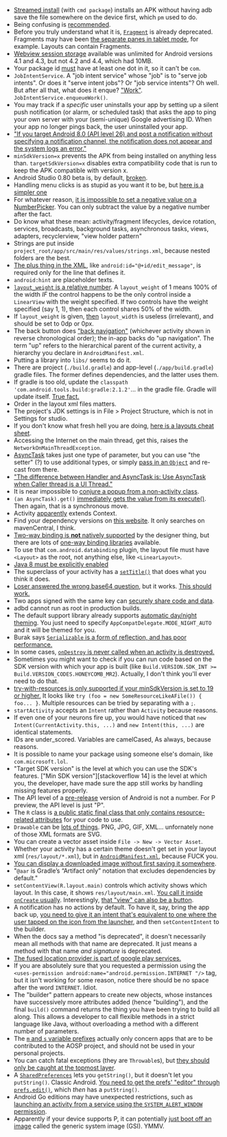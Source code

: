 - [Streamed install](https://stackoverflow.com/questions/55524302/what-is-performing-streamed-install) (with `cmd package`) installs an APK without having adb save the file somewhere on the device first, which `pm` used to do.
- Being confusing is [recommended](https://stackoverflow.com/a/14932717/1558430).
- Before you truly understand what it is, [`Fragment`](https://developer.android.com/reference/android/app/Fragment) is already deprecated. Fragments may have been [the separate panes in tablet mode](https://developer.android.com/guide/components/fragments), for example. Layouts can contain Fragments.
- [Webview session storage](https://forums.adobe.com/thread/2350512) available was unlimited for Android versions 4.1 and 4.3, but not 4.2 and 4.4, which had 10MB.
- Your package id [must](https://developer.android.com/studio/build/application-id) have at least one dot in it, so it can't be `com`.
- `JobIntentService`. A "job intent service" whose "job" is to "serve job intents". Or does it "serve intent jobs"? Or "job service intents"? Oh well. But after all that, what does it enque? ["Work"](https://android.jlelse.eu/keep-those-background-services-working-when-targeting-android-oreo-sdk-26-cbf6cc2bdb7f). `JobIntentService.enqueueWork()`.
- You may track if a _specific_ user uninstalls your app by setting up a silent push notification (or alarm, or scheduled task) that asks the app to ping your own server with your (semi-unique) Google advertising ID. When your app no longer pings back, the user uninstalled your app.
- ["If you target Android 8.0 (API level 26) and post a notification without specifying a notification channel, the notification does not appear and the system logs an error."](https://developer.android.com/training/notify-user/channels)
- `minSdkVersion=x` prevents the APK from being installed on anything less than. `targetSdkVersion=x` disables extra compatibility code that is run to keep the APK compatible with version x.
- Android Studio 0.80 beta is, by default, [broken](http://stackoverflow.com/questions/24465289/android-studio-failure-install-failed-older-sdk).
- Handling menu clicks is as stupid as you want it to be, but [here is a simpler one](http://stackoverflow.com/a/7480103/1558430)
- For whatever reason, [it is impossible to set a negative value on a NumberPicker](http://stackoverflow.com/questions/20968561/android-numberpicker-negative-values). You can only subtract the value by a negative number after the fact.
- Do know what these mean: activity/fragment lifecycles, device rotation, services, broadcasts, background tasks, asynchronous tasks, views, adapters, recyclerview, "view holder pattern"
- Strings are put inside `project_root/app/src/main/res/values/strings.xml`, because nested folders are the best.
- [The plus thing in the XML](http://developer.android.com/training/basics/firstapp/building-ui.html), like `android:id="@+id/edit_message"`, is required only for the line that defines it.
- `android:hint` are placeholder texts.
- [`layout_weight` is a relative number](http://stackoverflow.com/questions/3995825/what-does-androidlayout-weight-mean). A `layout_weight` of 1 means 100% of the width _IF_ the control happens to be the only control inside a `LinearView` with the weight specified. If two controls have the weight specified (say 1, 1), then each control shares 50% of the width.
- If `layout_weight` is given, [then](http://developer.android.com/training/basics/firstapp/building-ui.html) `layout_width` is useless (irrelevant), and should be set to 0dp or 0px.
- The back button does ["back navigation"](http://developer.android.com/design/patterns/navigation.html) (whichever activity shown in reverse chronological order); the in-app backs do "up navigation". The term "up" refers to the hierarchical parent of the current activity, a hierarchy you declare in `AndroidManifest.xml`.
- Putting a library into `libs/` seems to do it.
- There are project (`./build.gradle`) and app-level (`./app/build.gradle`) gradle files. The former defines dependencies, and the latter uses them.
- If gradle is too old, update the `classpath 'com.android.tools.build:gradle:2.1.2'`... in the gradle file. Gradle will update itself. [True fact.](http://stackoverflow.com/questions/17634708/android-studio-upgraded-from-0-1-9-to-0-2-0-causing-gradle-build-errors-now/17648742#17648742)
- Order in the layout xml files matters.
- The project's JDK settings is in File > Project Structure, which is not in Settings for studio.
- If you don't know what fresh hell you are doing, [here is a layouts cheat sheet](http://labs.udacity.com/images/Layout-Cheat-Sheet.pdf).
- Accessing the Internet on the main thread, get this, raises the `NetworkOnMainThreadException`.
- [AsyncTask](http://stackoverflow.com/questions/3921816/can-i-pass-different-types-of-parameters-to-an-asynctask-in-android) takes just one type of parameter, but you can use "the setter" (?) to use additional types, or simply [pass in an `Object`](http://stackoverflow.com/a/9077177) and re-cast from there.
- ["The difference between Handler and AsyncTask is: Use AsyncTask when Caller thread is a UI Thread."](http://stackoverflow.com/a/9800870)
- It is near impossible to [conjure a popup from a non-activity class](http://stackoverflow.com/a/31221646).
- `(an AsyncTask).get()` [immediately gets the value from its execute()](http://stackoverflow.com/a/10972142). Then again, that is a synchronous move.
- Activity [apparently](http://stackoverflow.com/a/9192916/1558430) extends Context.
- Find your dependency versions on [this website](http://search.maven.org/#search%7Cga%7C1%7Cio.reactivex.rxjava). It only searches on mavenCentral, I think.
- [Two-way binding is **not** natively supported](https://medium.com/@fabioCollini/android-data-binding-f9f9d3afc761#.pfcgcnfo5) by the designer thing, but there are lots of [one-way binding libraries](https://developer.android.com/topic/libraries/data-binding/index.html) available.
- To use that `com.android.databinding` plugin, the layout file must have `<Layout>` as the root, not anything else, like `<LinearLayout>`.
- [Java 8 must be explicitly enabled](http://stackoverflow.com/a/37004259/1558430)
- The superclass of your activity has a [`setTitle()`](http://stackoverflow.com/questions/3975550/android-how-to-change-the-application-title) that does what you think it does.
- [Loser answered the wrong base64 question](http://stackoverflow.com/a/29383697/1558430), but it works. [This should work.](http://stackoverflow.com/a/15683305/1558430)
- Two apps signed with the same key can [securely share code and data](https://developer.android.com/studio/publish/app-signing.html#considerations).
- adbd cannot run as root in production builds.
- The default support library already supports [automatic day/night theming](https://android-developers.googleblog.com/2016/02/android-support-library-232.html). You just need to specify `AppCompatDelegate.MODE_NIGHT_AUTO` and it will be themed for you.
- Burak says [`Serializable` is a form of reflection, and has poor performance.](https://android.jlelse.eu/yet-another-awesome-kotlin-feature-parcelize-5439718ba220)
- In some cases, [`onDestroy` is never called when an activity is destroyed.](https://academy.realm.io/posts/sf-fabien-davos-modern-android-ditching-activities-fragments/)
- Sometimes you might want to check if you can run code based on the SDK version with which your app is built (like `Build.VERSION.SDK_INT >= Build.VERSION_CODES.HONEYCOMB_MR2`). Actually, I don't think you'll ever need to do that.
- [try-with-resources is only supported if your minSdkVersion is set to 19 or higher.](https://stackoverflow.com/a/24290875/1558430) It looks like `try (foo = new SomeResourceLikeAFile()) { foo... }`. Multiple resources can be tried by separating with a `;`.
- `startActivity` accepts an `Intent` rather than `Activity` because reasons.
- If even one of your neurons fire up, you would have noticed that `new Intent(CurrentActivity.this, ...)` and `new Intent(this, ...)` are identical statements.
- IDs are under_scored. Variables are camelCased, As always, because reasons.
- It is possible to name your package using someone else's domain, like `com.microsoft.lol`.
- "Target SDK version" is the level at which you can use the SDK's features. ["Min SDK version"][stackoverflow 14] is the level at which you, the developer, have made sure the app still works by handling missing features properly.
- The API level of a [pre-release](https://developer.android.com/studio/releases/platforms#P_preview) version of Android is not a number. For P preview, the API level is just "P".
- The `R` class is [a public static final class that only contains resource-related attributes](https://stackoverflow.com/questions/6804053/understand-the-r-class-in-android) for your code to use.
- `Drawable` can be [lots of things](https://developer.android.com/guide/topics/resources/drawable-resource). PNG, JPG, GIF, XML... unfornately none of those XML formats are SVG.
- You can create a vector asset inside `File -> New -> Vector Asset`.
- Whether your activity has a certain theme doesn't get set in your layout xml (`res/layout/*.xml`), but in [`AndroidManifest.xml`](https://stackoverflow.com/a/25863690/1558430), because FUCK you.
- [You can display a downloaded image without first saving it somewhere](https://stackoverflow.com/a/6407554/1558430).
- "`@aar` is Gradle’s “Artifact only” notation that excludes dependencies by default."
- `setContentView(R.layout.main)` controls which activity shows which layout. In this case, it shows `res/layout/main.xml`. [You call it inside `onCreate` usually](https://www.quora.com/In-Android-we-are-using-setContentView-function-in-almost-all-java-classes-What-does-it-do-to-our-application). Interestingly, [that "view" can also be a button](https://stackoverflow.com/a/24706566/1558430).
- A notification has no actions by default. To have it, say, bring the app back up, [you need to give it an intent that's equivalent to one where the user tapped on the icon from the launcher](https://stackoverflow.com/a/18426787/1558430), and then `setContentIntent` to the builder.
- When the docs say a method "is deprecated", it doesn't necessarily mean all methods with that name are deprecated. It just means a method with that name _and signature_ is deprecated.
- [The fused location provider is part of google play services.](https://medium.com/@ssaurel/getting-gps-location-on-android-with-fused-location-provider-api-1001eb549089)
- If you are absolutely sure that you requested a permission using the `<uses-permission android:name="android.permission.INTERNET "/>` tag, but it isn't working for some reason, notice there should be no space after the word `INTERNET`. Idiot.
- The "builder" pattern appears to create new objects, whose instances have successively more attributes added (hence "building"), and the final `build()` command returns the thing you have been trying to build all along. This allows a developer to call flexible methods in a strict language like Java, without overloading a method with a different number of parameters.
- The [`m` and `s` variable prefixes](https://stackoverflow.com/questions/2092098/why-do-most-fields-class-members-in-android-tutorial-start-with-m) actually only concern apps that are to be contributed to the AOSP project, and should not be used in your personal projects.
- You can catch fatal exceptions (they are `Throwable`s), but [they should only be caught at the topmost layer](https://softwareengineering.stackexchange.com/questions/167242/where-should-i-handle-fatal-exceptions).
- A [`SharedPreferences`](https://developer.android.com/reference/android/content/SharedPreferences) lets you `getString()`, but it doesn't let you `putString()`. Classic Android. [You need to get the prefs' "editor" through `prefs.edit()`](https://blog.teamtreehouse.com/making-sharedpreferences-easy-with-kotlin), which _then_ has a `putString()`.
- Android Go editions may have unexpected restrictions, such as [launching an activity from a service using the `SYSTEM_ALERT_WINDOW` permission](https://developer.android.com/preview/privacy/background-activity-starts).
- Apparently if your device supports P, it can potentially [just boot off an image](https://developer.android.com/topic/generic-system-image) called the generic system image (GSI). YMMV.
